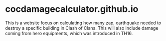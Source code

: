 # cocdamagecalculator.github.io
This is a website focus on calculating how many zap, earthquake needed to destroy a specific building in Clash of Clans. This will also include damage coming from hero equipments, which was introduced in TH16.
